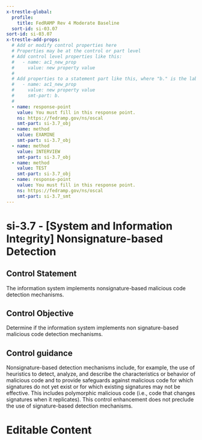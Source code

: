 ```yaml
---
x-trestle-global:
  profile:
    title: FedRAMP Rev 4 Moderate Baseline
  sort-id: si-03.07
sort-id: si-03.07
x-trestle-add-props:
  # Add or modify control properties here
  # Properties may be at the control or part level
  # Add control level properties like this:
  #   - name: ac1_new_prop
  #     value: new property value
  #
  # Add properties to a statement part like this, where "b." is the label of the target statement part
  #   - name: ac1_new_prop
  #     value: new property value
  #     smt-part: b.
  #
  - name: response-point
    value: You must fill in this response point.
    ns: https://fedramp.gov/ns/oscal
    smt-part: si-3.7_obj
  - name: method
    value: EXAMINE
    smt-part: si-3.7_obj
  - name: method
    value: INTERVIEW
    smt-part: si-3.7_obj
  - name: method
    value: TEST
    smt-part: si-3.7_obj
  - name: response-point
    value: You must fill in this response point.
    ns: https://fedramp.gov/ns/oscal
    smt-part: si-3.7_smt
---
```


# si-3.7 - \[System and Information Integrity\] Nonsignature-based Detection

## Control Statement

The information system implements nonsignature-based malicious code detection mechanisms.

## Control Objective

Determine if the information system implements non signature-based malicious code detection mechanisms.

## Control guidance

Nonsignature-based detection mechanisms include, for example, the use of heuristics to detect, analyze, and describe the characteristics or behavior of malicious code and to provide safeguards against malicious code for which signatures do not yet exist or for which existing signatures may not be effective. This includes polymorphic malicious code (i.e., code that changes signatures when it replicates). This control enhancement does not preclude the use of signature-based detection mechanisms.

# Editable Content

<!-- Make additions and edits below -->
<!-- The above represents the contents of the control as received by the profile, prior to additions. -->
<!-- If the profile makes additions to the control, they will appear below. -->
<!-- The above markdown may not be edited but you may edit the content below, and/or introduce new additions to be made by the profile. -->
<!-- If there is a yaml header at the top, parameter values may be edited. Use --set-parameters to incorporate the changes during assembly. -->
<!-- The content here will then replace what is in the profile for this control, after running profile-assemble. -->
<!-- The added parts in the profile for this control are below.  You may edit them and/or add new ones. -->
<!-- Each addition must have a heading either of the form ## Control my_addition_name -->
<!-- or ## Part a. (where the a. refers to one of the control statement labels.) -->
<!-- "## Control" parts are new parts added after the statement part. -->
<!-- "## Part" parts are new parts added into the top-level statement part with that label. -->
<!-- Subparts may be added with nested hash levels of the form ### My Subpart Name -->
<!-- underneath the parent ## Control or ## Part being added -->
<!-- See https://oscal-compass.github.io/compliance-trestle/tutorials/ssp_profile_catalog_authoring/ssp_profile_catalog_authoring for guidance. -->
